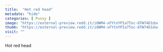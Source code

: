 ```yaml
---
title:  "Hot red head"
metadate: "hide"
categories: [ Pussy ]
image: "https://external-preview.redd.it/iOWM4-xFYtnYPIa7Toc-6TW74D1dudIvW4t3hG_GXws.png?auto=webp&s=85a39f953703a51f195c3a533a6f6aadc4fba58d"
thumb: "https://external-preview.redd.it/iOWM4-xFYtnYPIa7Toc-6TW74D1dudIvW4t3hG_GXws.png?width=320&crop=smart&auto=webp&s=62070ec85ced5cee8dad9925edcd54ae4be0ca12"
visit: ""
---
```

Hot red head

